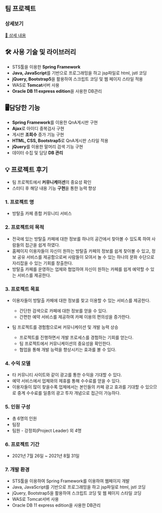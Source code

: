 ## 팀 프로젝트

### 상세보기
[📖 상세 내용](https://www.notion.so/Escape-424c1ae2fca949fdb464b583c8035295)

## 🛠️ 사용 기술 및 라이브러리

- STS툴을 이용한 **Spring Framework**
- **Java, JavaScript**를 기반으로 프로그래밍을 하고 jsp파일로 html, jstl 코딩
- **jQuery, Bootstrap5**을 활용하여 스크립트 코딩 및 웹 페이지 스타일 적용
- WAS로 **Tomcat**서버 사용
- **Oracle DB 11 express edition**을 사용한 DB관리

## 🖥담당한 기능

- **Spring Framework**를 이용한  QnA게시판 구현
- **Ajax**로 아이디 중복검사 구현
- 게시판 **조회수** 증가 기능 구현
- **HTML, CSS, Bootstrap5**로 QnA게시판 스타일 적용
- **jQuery**를 이용한 말머리 검색 기능 구현
- 데이터 수집 및 담당 **DB 관리**

## 💡 프로젝트 후기

- 팀 프로젝트에서 **커뮤니케이션**의 중요성 확인
- 스터디 후 해당 내용 기능 **구현**을 통한 능력 향상


### 1. 프로젝트 명
- 방탈출 카페 종합 커뮤니티 서비스

### 2. 프로젝트의 목적
- 전국에 있는 방탈출 카페에 대한 정보를 하나의 공간에서 찾아볼 수 있도록 하여 사람들의 접근을 쉽게 하였다.
- 홈페이지 이용자들이 자신이 원하는 방탈출 카페의 정보를 쉽게 찾아볼 수 있고,
정보 공유 서비스를 제공함으로써 사람들이 모여서 놀 수 있는 하나의 문화 수단으로
자리잡을 수 있는 기회를 창출한다.
- 방탈출 카페를 운영하는 업체와 협업하여 자신이 원하는 카페를 쉽게 예약할 수 있는 서비스를 제공한다.

### 3. 프로젝트 목표
- 이용자들이 방탈출 카페에 대한 정보를 찾고 이용할 수 있는 서비스를 제공한다.
  - 간단한 검색으로 카페에 대한 정보를 얻을 수 있다.
  - 간편한 예약 서비스를 제공하여 카페 이용의 편의성을 증가한다.

- 팀 프로젝트를 경험함으로써 커뮤니케이션 및 개발 능력 상승
  - 프로젝트를 진행하면서 개발 프로세스를 경험하는 기회를 얻는다.
  - 팀 프로젝트에서 커뮤니케이션의 중요성을 확인한다.
  - 협업을 통해 개발 능력을 향상시키는 효과를 볼 수 있다.

### 4. 수익 모델
- 타 커뮤니티 사이트와 같이 광고를 통한 수익을 기대할 수 있다.
- 예약 서비스에서 업체와의 제휴를 통해 수수료를 얻을 수 있다.
- 이용자들이 많이 찾을수록 업체에서는 본인들의 카페 광고 효과를 기대할 수 있으므로
중계 수수료를 일종의 광고 투자 개념으로 접근이 가능하다.

### 5. 인원 구성
- 총 6명의 인원
- 팀장
- 팀원
        - 강정희(Project Leader) 외 4명

### 6. 프로젝트 기간
- 2021년 7월 26일 ~ 2021년 8월 31일

### 7. 개발 환경
- STS툴을 이용하여 Spring Framework를 이용하여 웹페이지 개발
- Java, JavaScript를 기반으로 프로그래밍을 하고 jsp파일로 html, jstl 코딩
- jQuery, Bootstrap5을 활용하여 스크립트 코딩 및 웹 페이지 스타일 코딩
- WAS로 Tomcat서버 사용
- Oracle DB 11 express edition을 사용한 DB관리
